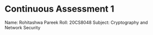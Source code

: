 # Continuous Assessment 1

Name: Rohitashwa Pareek
Roll: 20CS8048
Subject: Cryptography and Network Security

